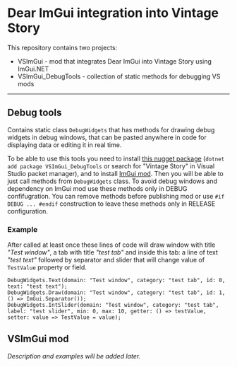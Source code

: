 # Dear ImGui integration into Vintage Story
This repository contains two projects:
- VSImGui - mod that integrates Dear ImGui into Vintage Story using ImGui.NET
- VSImGui_DebugTools - collection of static methods for debugging VS mods
---
## Debug tools
Contains static class `DebugWidgets` that has methods for drawing debug widgets in debug windows,
that can be pasted anywhere in code for displaying data or editing it in real time.

To be able to use this tools you need to install
[this nugget package](https://www.nuget.org/packages/VSImGui_DebugTools)
(`dotnet add package VSImGui_DebugTools` or search for "Vintage Story" in Visual Studio packet manager),
and to install [ImGui mod](https://mods.vintagestory.at/imgui). Then you will be able to just call methods
from `DebugWidgets` class. To avoid debug windows and dependency on ImGui mod use these methods only in DEBUG
confifugration. You can remove methods before publishing mod or use `#if DEBUG ... #endif` construction to
leave these methods only in RELEASE configuration.

### Example

After called at least once these lines of code will draw window with title _"Test window"_,
a tab with title _"test tab"_ and inside this tab: a line of text _"test text"_ followed by separator
and slider that will change value of `TestValue` property or field.

    DebugWidgets.Text(domain: "Test window", category: "test tab", id: 0, text: "test text");
    DebugWidgets.Draw(domain: "Test window", category: "test tab", id: 1, () => ImGui.Separator());
    DebugWidgets.IntSlider(domain: "Test window", category: "test tab", label: "test slider", min: 0, max: 10, getter: () => testValue, setter: value => TestValue = value);

## VSImGui mod

_Description and examples will be added later._